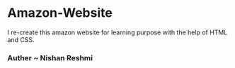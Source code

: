 # Amazon-Website
I re-create this amazon website for learning purpose with the help of HTML and CSS.

### Auther ~ Nishan Reshmi 

